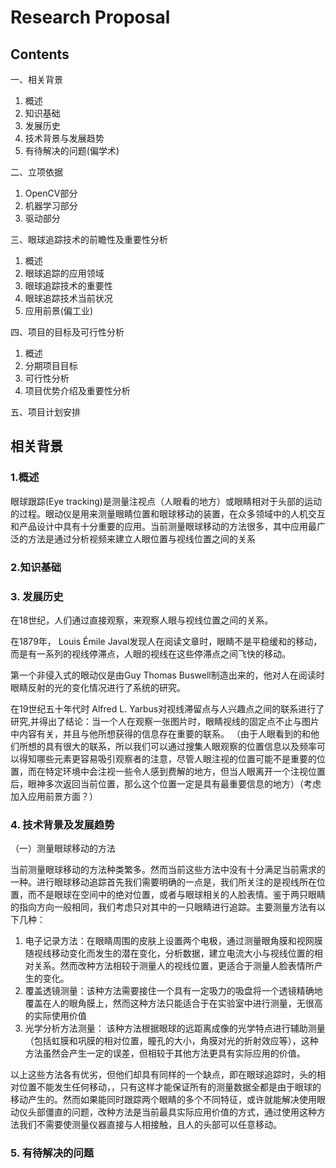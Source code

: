 # Research Proposal

## Contents

一、相关背景
1. 概述
2. 知识基础
3. 发展历史
4. 技术背景与发展趋势
5. 有待解决的问题(偏学术)

二、立项依据
1. OpenCV部分
2. 机器学习部分
3. 驱动部分

三、眼球追踪技术的前瞻性及重要性分析
1. 概述
2. 眼球追踪的应用领域
3. 眼球追踪技术的重要性
4. 眼球追踪技术当前状况
5. 应用前景(偏工业)

四、项目的目标及可行性分析
1. 概述
2. 分期项目目标
3. 可行性分析
4. 项目优势介绍及重要性分析

五、项目计划安排
## 相关背景

### 1.概述
眼球跟踪(Eye tracking)是测量注视点（人眼看的地方）或眼睛相对于头部的运动的过程。眼动仪是用来测量眼睛位置和眼球移动的装置，在众多领域中的人机交互和产品设计中具有十分重要的应用。当前测量眼球移动的方法很多，其中应用最广泛的方法是通过分析视频来建立人眼位置与视线位置之间的关系
### 2.知识基础
### 3. 发展历史
在18世纪，人们通过直接观察，来观察人眼与视线位置之间的关系。

在1879年， Louis Émile Javal发现人在阅读文章时，眼睛不是平稳缓和的移动，而是有一系列的视线停滞点，人眼的视线在这些停滞点之间飞快的移动。

第一个非侵入式的眼动仪是由Guy Thomas Buswell制造出来的，他对人在阅读时眼睛反射的光的变化情况进行了系统的研究。

在19世纪五十年代时 Alfred L. Yarbus对视线滞留点与人兴趣点之间的联系进行了研究,并得出了结论：当一个人在观察一张图片时，眼睛视线的固定点不止与图片中内容有关，并且与他所想获得的信息存在重要的联系。
（由于人眼看到的和他们所想的具有很大的联系，所以我们可以通过搜集人眼观察的位置信息以及频率可以得知哪些元素更容易吸引观察者的注意，尽管人眼注视的位置可能不是重要的位置，而在特定环境中会注视一些令人感到费解的地方，但当人眼离开一个注视位置后，眼神多次返回当前位置，那么这个位置一定是具有最重要信息的地方）（考虑加入应用前景方面？）



### 4. 技术背景及发展趋势
（一）测量眼球移动的方法

当前测量眼球移动的方法种类繁多。然而当前这些方法中没有十分满足当前需求的一种。进行眼球移动追踪首先我们需要明确的一点是，我们所关注的是视线所在位置，而不是眼球在空间中的绝对位置，或者与眼球相关的人脸表情。鉴于两只眼睛的指向方向一般相同，我们考虑只对其中的一只眼睛进行追踪。主要测量方法有以下几种：
1. 电子记录方法：在眼睛周围的皮肤上设置两个电极，通过测量眼角膜和视网膜随视线移动变化而发生的潜在变化，分析数据，建立电流大小与视线位置的相对关系。然而改种方法相较于测量人的视线位置，更适合于测量人脸表情所产生的变化。
2. 覆盖透镜测量：该种方法需要接住一个具有一定吸力的吸盘将一个透镜精确地覆盖在人的眼角膜上，然而这种方法只能适合于在实验室中进行测量，无很高的实际使用价值
3. 光学分析方法测量： 该种方法根据眼球的远距离成像的光学特点进行辅助测量（包括虹膜和巩膜的相对位置，瞳孔的大小，角膜对光的折射效应等），这种方法虽然会产生一定的误差，但相较于其他方法更具有实际应用的价值。

以上这些方法各有优劣，但他们却具有同样的一个缺点，即在眼球追踪时，头的相对位置不能发生任何移动，，只有这样才能保证所有的测量数据全都是由于眼球的移动产生的。然而如果能同时跟踪两个眼睛的多个不同特征，或许就能解决使用眼动仪头部僵直的问题，改种方法是当前最具实际应用价值的方式，通过使用这种方法我们不需要使测量仪器直接与人相接触，且人的头部可以任意移动。
### 5. 有待解决的问题
